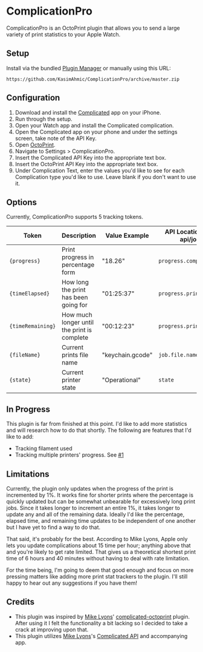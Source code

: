 # ComplicationPro
ComplicationPro is an OctoPrint plugin that allows you to send a large variety of print statistics to your Apple Watch.

## Setup
Install via the bundled [Plugin Manager](https://github.com/foosel/OctoPrint/wiki/Plugin:-Plugin-Manager)
or manually using this URL:

    https://github.com/KasimAhmic/ComplicationPro/archive/master.zip


## Configuration
1. Download and install the [Complicated](https://apps.apple.com/us/app/complicated/id1444561091) app on your iPhone.
2. Run through the setup.
3. Open your Watch app and install the Complicated complication.
4. Open the Complicated app on your phone and under the settings screen, take note of the API Key.
5. Open [OctoPrint](http://octopi.local).
6. Navigate to Settings > ComplicationPro.
7. Insert the Complicated API Key into the appropriate text box.
8. Insert the OctoPrint API Key into the appropriate text box.
9. Under Complication Text, enter the values you'd like to see for each Complication type you'd like to use. Leave blank if you don't want to use it.

## Options
Currently, ComplicationPro supports 5 tracking tokens.

| Token             | Description                                 | Value Example    | API Location (from api/job/)   |
| ----------------- | ------------------------------------------- | ---------------- | ------------------------------ |
| `{progress}`      | Print progress in percentage form           | "18.26"          | `progress.completion`          |
| `{timeElapsed}`   | How long the print has been going for       | "01:25:37"       | `progress.printTime`           |
| `{timeRemaining}` | How much longer until the print is complete | "00:12:23"       | `progress.printTimeLeft`       |
| `{fileName}`      | Current prints file name                    | "keychain.gcode" | `job.file.name`                |
| `{state}`         | Current printer state                       | "Operational"    | `state`                        |

## In Progress
This plugin is far from finished at this point. I'd like to add more statistics and will research how to do that shortly. The following are features that I'd like to add:
- Tracking filament used
- Tracking multiple printers' progress. See [#1](https://github.com/frenchie4111/complicated-octoprint/issues/1)

## Limitations
Currently, the plugin only updates when the progress of the print is incremented by 1%. It works fine for shorter prints where the percentage is quickly updated but can be somewhat unbearable for excessively long print jobs. Since it takes longer to increment an entire 1%, it takes longer to update any and all of the remaining data. Ideally I'd like the percentage, elapsed time, and remaining time updates to be independent of one another but I have yet to find a way to do that.

That said, it's probably for the best. According to Mike Lyons, Apple only lets you update complications about 15 time per hour; anything above that and you're likely to get rate limited. That gives us a theoretical shortest print time of 6 hours and 40 minutes without having to deal with rate limitation.

For the time being, I'm going to deem that good enough and focus on more pressing matters like adding more print stat trackers to the plugin. I'll still happy to hear out any suggestions if you have them!

## Credits
- This plugin was inspired by [Mike Lyons](https://mikelyons.org/)' [complicated-octoprint](https://github.com/frenchie4111/complicated-octoprint) plugin. After using it I felt the functionality a bit lacking so I decided to take a crack at improving upon that.
- This plugin utilizes [Mike Lyons](https://mikelyons.org/)'s [Complicated API](https://mikelyons.org/complicated/) and accompanying app.